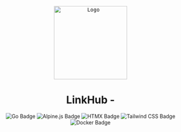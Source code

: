 <div align="center">
    <kbd>
    <img src="https://static.vecteezy.com/system/resources/previews/007/511/386/original/the-cute-octopus-is-smiling-clipart-trendy-doodle-style-vector.jpg" alt="Logo" height="200" width="200"/>
    </kbd>

# LinkHub - 

![Go Badge](https://img.shields.io/badge/Go-%2300ADD8?style=for-the-badge&logo=go&logoColor=white) 
![Alpine.js Badge](https://img.shields.io/badge/Alpine.js-%23FFB07C?style=for-the-badge) 
![HTMX Badge](https://img.shields.io/badge/HTMX-%23E6E6FA?style=for-the-badge) 
![Tailwind CSS Badge](https://img.shields.io/badge/Tailwind%20CSS-%2300ADB5?style=for-the-badge&logo=tailwind-css&logoColor=white) 
![Docker Badge](https://img.shields.io/badge/Docker-%234682B4?style=for-the-badge&logo=docker&logoColor=white) 


</div>

